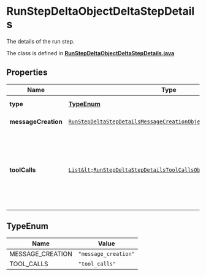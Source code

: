 

# RunStepDeltaObjectDeltaStepDetails

The details of the run step.

The class is defined in **[RunStepDeltaObjectDeltaStepDetails.java](../../src/main/java/org/openapitools/model/RunStepDeltaObjectDeltaStepDetails.java)**

## Properties

Name | Type | Description | Notes
------------ | ------------- | ------------- | -------------
**type** | [**TypeEnum**](#TypeEnum) | Always &#x60;message_creation&#x60;. | 
**messageCreation** | [`RunStepDeltaStepDetailsMessageCreationObjectMessageCreation`](RunStepDeltaStepDetailsMessageCreationObjectMessageCreation.md) |  |  [optional property]
**toolCalls** | [`List&lt;RunStepDeltaStepDetailsToolCallsObjectToolCallsInner&gt;`](RunStepDeltaStepDetailsToolCallsObjectToolCallsInner.md) | An array of tool calls the run step was involved in. These can be associated with one of three types of tools: &#x60;code_interpreter&#x60;, &#x60;retrieval&#x60;, or &#x60;function&#x60;.  |  [optional property]

## TypeEnum

Name | Value
---- | -----
MESSAGE_CREATION | `"message_creation"`
TOOL_CALLS | `"tool_calls"`




